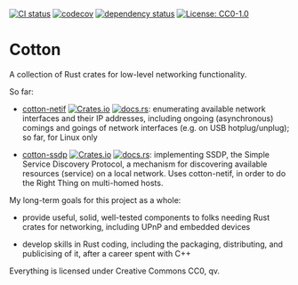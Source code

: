 [![CI status](https://github.com/pdh11/cotton/actions/workflows/ci.yml/badge.svg)](https://github.com/pdh11/cotton/actions)
[![codecov](https://codecov.io/gh/pdh11/cotton/branch/main/graph/badge.svg?token=SMSZEPGRHA)](https://codecov.io/gh/pdh11/cotton)
[![dependency status](https://deps.rs/repo/github/pdh11/cotton/status.svg)](https://deps.rs/repo/github/pdh11/cotton)
[![License: CC0-1.0](https://img.shields.io/badge/License-CC0_1.0-lightgrey.svg)](http://creativecommons.org/publicdomain/zero/1.0/)

# Cotton

A collection of Rust crates for low-level networking functionality.

So far:

 - [cotton-netif](https://crates.io/crates/cotton-netif) [![Crates.io](https://img.shields.io/crates/v/cotton-netif)](https://crates.io/crates/cotton-netif) [![docs.rs](https://img.shields.io/docsrs/cotton-netif)](https://docs.rs/cotton-netif/latest/cotton_netif/): enumerating
   available network interfaces and their IP addresses, including
   ongoing (asynchronous) comings and goings of network interfaces
   (e.g. on USB hotplug/unplug); so far, for Linux only

 - [cotton-ssdp](https://crates.io/crates/cotton-ssdp) [![Crates.io](https://img.shields.io/crates/v/cotton-ssdp)](https://crates.io/crates/cotton-ssdp) [![docs.rs](https://img.shields.io/docsrs/cotton-ssdp)](https://docs.rs/cotton-ssdp/latest/cotton_ssdp/): implementing
   SSDP, the Simple Service Discovery Protocol, a mechanism for
   discovering available resources (service) on a local network. Uses
   cotton-netif, in order to do the Right Thing on multi-homed hosts.

My long-term goals for this project as a whole:

 - provide useful, solid, well-tested components to folks needing Rust
   crates for networking, including UPnP and embedded devices

 - develop skills in Rust coding, including the packaging,
   distributing, and publicising of it, after a career spent with C++

Everything is licensed under Creative Commons CC0, qv.
